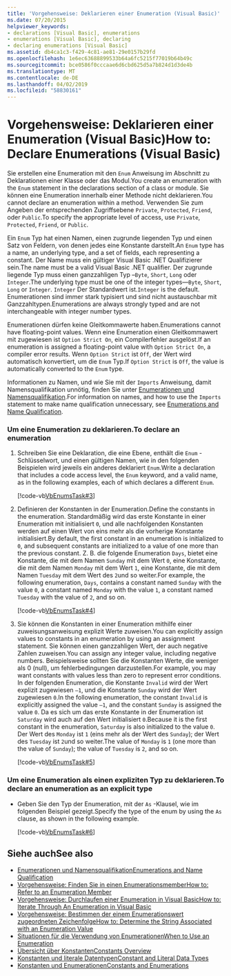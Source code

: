 ```yaml
---
title: 'Vorgehensweise: Deklarieren einer Enumeration (Visual Basic)'
ms.date: 07/20/2015
helpviewer_keywords:
- declarations [Visual Basic], enumerations
- enumerations [Visual Basic], declaring
- declaring enumerations [Visual Basic]
ms.assetid: db4ca1c3-f429-4c81-ae81-29e0157b29fd
ms.openlocfilehash: 1e6ec63688899533b64a6fc5215f77019b64b49c
ms.sourcegitcommit: bce0586f0cccaae6d6cbd625d5a7b824d1d3de4b
ms.translationtype: MT
ms.contentlocale: de-DE
ms.lasthandoff: 04/02/2019
ms.locfileid: "58830161"
---
```

# <a name="how-to-declare-enumerations-visual-basic"></a><span data-ttu-id="9f4a6-102">Vorgehensweise: Deklarieren einer Enumeration (Visual Basic)</span><span class="sxs-lookup"><span data-stu-id="9f4a6-102">How to: Declare Enumerations (Visual Basic)</span></span>
<span data-ttu-id="9f4a6-103">Sie erstellen eine Enumeration mit den `Enum` Anweisung im Abschnitt zu Deklarationen einer Klasse oder das Modul.</span><span class="sxs-lookup"><span data-stu-id="9f4a6-103">You create an enumeration with the `Enum` statement in the declarations section of a class or module.</span></span> <span data-ttu-id="9f4a6-104">Sie können eine Enumeration innerhalb einer Methode nicht deklarieren.</span><span class="sxs-lookup"><span data-stu-id="9f4a6-104">You cannot declare an enumeration within a method.</span></span> <span data-ttu-id="9f4a6-105">Verwenden Sie zum Angeben der entsprechenden Zugriffsebene `Private`, `Protected`, `Friend`, oder `Public`.</span><span class="sxs-lookup"><span data-stu-id="9f4a6-105">To specify the appropriate level of access, use `Private`, `Protected`, `Friend`, or `Public`.</span></span>  
  
 <span data-ttu-id="9f4a6-106">Ein `Enum` Typ hat einen Namen, einen zugrunde liegenden Typ und einen Satz von Feldern, von denen jedes eine Konstante darstellt.</span><span class="sxs-lookup"><span data-stu-id="9f4a6-106">An `Enum` type has a name, an underlying type, and a set of fields, each representing a constant.</span></span> <span data-ttu-id="9f4a6-107">Der Name muss ein gültiger Visual Basic .NET Qualifizierer sein.</span><span class="sxs-lookup"><span data-stu-id="9f4a6-107">The name must be a valid Visual Basic .NET qualifier.</span></span> <span data-ttu-id="9f4a6-108">Der zugrunde liegende Typ muss einen ganzzahligen Typ –`Byte`, `Short`, `Long` oder `Integer`.</span><span class="sxs-lookup"><span data-stu-id="9f4a6-108">The underlying type must be one of the integer types—`Byte`, `Short`, `Long` or `Integer`.</span></span> <span data-ttu-id="9f4a6-109">`Integer` Der Standardwert ist.</span><span class="sxs-lookup"><span data-stu-id="9f4a6-109">`Integer` is the default.</span></span> <span data-ttu-id="9f4a6-110">Enumerationen sind immer stark typisiert und sind nicht austauschbar mit Ganzzahltypen.</span><span class="sxs-lookup"><span data-stu-id="9f4a6-110">Enumerations are always strongly typed and are not interchangeable with integer number types.</span></span>  
  
 <span data-ttu-id="9f4a6-111">Enumerationen dürfen keine Gleitkommawerte haben.</span><span class="sxs-lookup"><span data-stu-id="9f4a6-111">Enumerations cannot have floating-point values.</span></span> <span data-ttu-id="9f4a6-112">Wenn eine Enumeration einen Gleitkommawert mit zugewiesen ist `Option Strict On`, ein Compilerfehler ausgelöst.</span><span class="sxs-lookup"><span data-stu-id="9f4a6-112">If an enumeration is assigned a floating-point value with `Option Strict On`, a compiler error results.</span></span> <span data-ttu-id="9f4a6-113">Wenn `Option Strict` ist `Off`, der Wert wird automatisch konvertiert, um die `Enum` Typ.</span><span class="sxs-lookup"><span data-stu-id="9f4a6-113">If `Option Strict` is `Off`, the value is automatically converted to the `Enum` type.</span></span>  
  
 <span data-ttu-id="9f4a6-114">Informationen zu Namen, und wie Sie mit der `Imports` Anweisung, damit Namensqualifikation unnötig, finden Sie unter [Enumerationen und Namensqualifikation](../../../../visual-basic/programming-guide/language-features/constants-enums/enumerations-and-name-qualification.md).</span><span class="sxs-lookup"><span data-stu-id="9f4a6-114">For information on names, and how to use the `Imports` statement to make name qualification unnecessary, see [Enumerations and Name Qualification](../../../../visual-basic/programming-guide/language-features/constants-enums/enumerations-and-name-qualification.md).</span></span>  
  
### <a name="to-declare-an-enumeration"></a><span data-ttu-id="9f4a6-115">Um eine Enumeration zu deklarieren.</span><span class="sxs-lookup"><span data-stu-id="9f4a6-115">To declare an enumeration</span></span>  
  
1.  <span data-ttu-id="9f4a6-116">Schreiben Sie eine Deklaration, die eine Ebene, enthält die `Enum` -Schlüsselwort, und einen gültigen Namen, wie in den folgenden Beispielen wird jeweils ein anderes deklariert `Enum`.</span><span class="sxs-lookup"><span data-stu-id="9f4a6-116">Write a declaration that includes a code access level, the `Enum` keyword, and a valid name, as in the following examples, each of which declares a different `Enum`.</span></span>  
  
     [!code-vb[VbEnumsTask#3](~/samples/snippets/visualbasic/VS_Snippets_VBCSharp/VbEnumsTask/VB/Class2.vb#3)]  
  
2.  <span data-ttu-id="9f4a6-117">Definieren der Konstanten in der Enumeration.</span><span class="sxs-lookup"><span data-stu-id="9f4a6-117">Define the constants in the enumeration.</span></span> <span data-ttu-id="9f4a6-118">Standardmäßig wird das erste Konstante in einer Enumeration mit initialisiert `0`, und alle nachfolgenden Konstanten werden auf einen Wert von eins mehr als die vorherige Konstante initialisiert.</span><span class="sxs-lookup"><span data-stu-id="9f4a6-118">By default, the first constant in an enumeration is initialized to `0`, and subsequent constants are initialized to a value of one more than the previous constant.</span></span> <span data-ttu-id="9f4a6-119">Z. B. die folgende Enumeration `Days`, bietet eine Konstante, die mit dem Namen `Sunday` mit dem Wert `0`, eine Konstante, die mit dem Namen `Monday` mit dem Wert `1`, eine Konstante, die mit dem Namen `Tuesday` mit dem Wert des `2`und so weiter.</span><span class="sxs-lookup"><span data-stu-id="9f4a6-119">For example, the following enumeration, `Days`, contains a constant named `Sunday` with the value `0`, a constant named `Monday` with the value `1`, a constant named `Tuesday` with the value of `2`, and so on.</span></span>  
  
     [!code-vb[VbEnumsTask#4](~/samples/snippets/visualbasic/VS_Snippets_VBCSharp/VbEnumsTask/VB/Class2.vb#4)]  
  
3.  <span data-ttu-id="9f4a6-120">Sie können die Konstanten in einer Enumeration mithilfe einer zuweisungsanweisung explizit Werte zuweisen.</span><span class="sxs-lookup"><span data-stu-id="9f4a6-120">You can explicitly assign values to constants in an enumeration by using an assignment statement.</span></span> <span data-ttu-id="9f4a6-121">Sie können einen ganzzahligen Wert, der auch negative Zahlen zuweisen.</span><span class="sxs-lookup"><span data-stu-id="9f4a6-121">You can assign any integer value, including negative numbers.</span></span> <span data-ttu-id="9f4a6-122">Beispielsweise sollten Sie die Konstanten Werte, die weniger als 0 (null), um fehlerbedingungen darzustellen.</span><span class="sxs-lookup"><span data-stu-id="9f4a6-122">For example, you may want constants with values less than zero to represent error conditions.</span></span> <span data-ttu-id="9f4a6-123">In der folgenden Enumeration, die Konstante `Invalid` wird der Wert explizit zugewiesen `–1`, und die Konstante `Sunday` wird der Wert zugewiesen `0`.</span><span class="sxs-lookup"><span data-stu-id="9f4a6-123">In the following enumeration, the constant `Invalid` is explicitly assigned the value `–1`, and the constant `Sunday` is assigned the value `0`.</span></span> <span data-ttu-id="9f4a6-124">Da es sich um das erste Konstante in der Enumeration ist `Saturday` wird auch auf den Wert initialisiert `0`.</span><span class="sxs-lookup"><span data-stu-id="9f4a6-124">Because it is the first constant in the enumeration, `Saturday` is also initialized to the value `0`.</span></span> <span data-ttu-id="9f4a6-125">Der Wert des `Monday` ist `1` (eins mehr als der Wert des `Sunday`); der Wert des `Tuesday` ist `2`und so weiter.</span><span class="sxs-lookup"><span data-stu-id="9f4a6-125">The value of `Monday` is `1` (one more than the value of `Sunday`); the value of `Tuesday` is `2`, and so on.</span></span>  
  
     [!code-vb[VbEnumsTask#5](~/samples/snippets/visualbasic/VS_Snippets_VBCSharp/VbEnumsTask/VB/Class2.vb#5)]  
  
### <a name="to-declare-an-enumeration-as-an-explicit-type"></a><span data-ttu-id="9f4a6-126">Um eine Enumeration als einen expliziten Typ zu deklarieren.</span><span class="sxs-lookup"><span data-stu-id="9f4a6-126">To declare an enumeration as an explicit type</span></span>  
  
-   <span data-ttu-id="9f4a6-127">Geben Sie den Typ der Enumeration, mit der `As` -Klausel, wie im folgenden Beispiel gezeigt.</span><span class="sxs-lookup"><span data-stu-id="9f4a6-127">Specify the type of the enum by using the `As` clause, as shown in the following example.</span></span>  
  
     [!code-vb[VbEnumsTask#6](~/samples/snippets/visualbasic/VS_Snippets_VBCSharp/VbEnumsTask/VB/Class2.vb#6)]  
  
## <a name="see-also"></a><span data-ttu-id="9f4a6-128">Siehe auch</span><span class="sxs-lookup"><span data-stu-id="9f4a6-128">See also</span></span>

- [<span data-ttu-id="9f4a6-129">Enumerationen und Namensqualifikation</span><span class="sxs-lookup"><span data-stu-id="9f4a6-129">Enumerations and Name Qualification</span></span>](../../../../visual-basic/programming-guide/language-features/constants-enums/enumerations-and-name-qualification.md)
- [<span data-ttu-id="9f4a6-130">Vorgehensweise: Finden Sie in einen Enumerationsmember</span><span class="sxs-lookup"><span data-stu-id="9f4a6-130">How to: Refer to an Enumeration Member</span></span>](../../../../visual-basic/programming-guide/language-features/constants-enums/how-to-refer-to-an-enumeration-member.md)
- [<span data-ttu-id="9f4a6-131">Vorgehensweise: Durchlaufen einer Enumeration in Visual Basic</span><span class="sxs-lookup"><span data-stu-id="9f4a6-131">How to: Iterate Through An Enumeration in Visual Basic</span></span>](../../../../visual-basic/programming-guide/language-features/constants-enums/how-to-iterate-through-an-enumeration.md)
- [<span data-ttu-id="9f4a6-132">Vorgehensweise: Bestimmen der einem Enumerationswert zugeordneten Zeichenfolge</span><span class="sxs-lookup"><span data-stu-id="9f4a6-132">How to: Determine the String Associated with an Enumeration Value</span></span>](../../../../visual-basic/programming-guide/language-features/constants-enums/how-to-determine-the-string-associated-with-an-enumeration-value.md)
- [<span data-ttu-id="9f4a6-133">Situationen für die Verwendung von Enumerationen</span><span class="sxs-lookup"><span data-stu-id="9f4a6-133">When to Use an Enumeration</span></span>](../../../../visual-basic/programming-guide/language-features/constants-enums/when-to-use-an-enumeration.md)
- [<span data-ttu-id="9f4a6-134">Übersicht über Konstanten</span><span class="sxs-lookup"><span data-stu-id="9f4a6-134">Constants Overview</span></span>](../../../../visual-basic/programming-guide/language-features/constants-enums/constants-overview.md)
- [<span data-ttu-id="9f4a6-135">Konstanten und literale Datentypen</span><span class="sxs-lookup"><span data-stu-id="9f4a6-135">Constant and Literal Data Types</span></span>](../../../../visual-basic/programming-guide/language-features/constants-enums/constant-and-literal-data-types.md)
- [<span data-ttu-id="9f4a6-136">Konstanten und Enumerationen</span><span class="sxs-lookup"><span data-stu-id="9f4a6-136">Constants and Enumerations</span></span>](../../../../visual-basic/language-reference/constants-and-enumerations.md)
